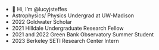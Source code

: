 - 👋 Hi, I’m @lucyjsteffes
- Astrophysics/ Physics Undergrad at UW-Madison
- 2022 Goldwater Scholar
- 2021 Hilldale Undergraduate Research Fellow
- 2021 and 2022 Green Bank Observatory Summer Student
- 2023 Berkeley SETI Research Center Intern

<!---
lucyjsteffes/lucyjsteffes is a ✨ special ✨ repository because its `README.md` (this file) appears on your GitHub profile.
You can click the Preview link to take a look at your changes.
--->
